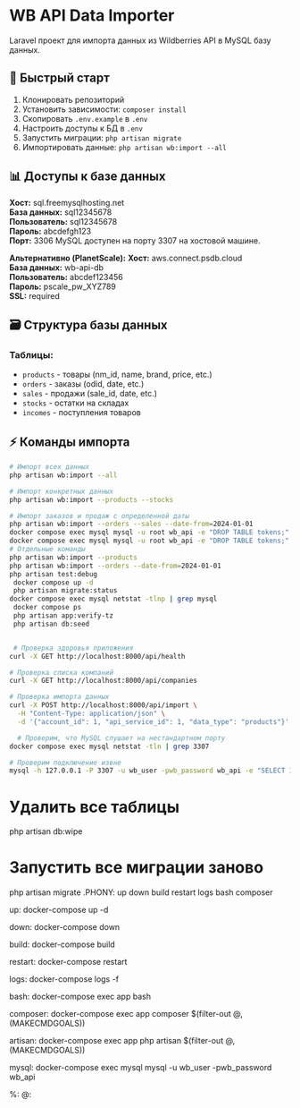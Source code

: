 # WB API Data Importer

Laravel проект для импорта данных из Wildberries API в MySQL базу данных.

## 🚀 Быстрый старт

1. Клонировать репозиторий
2. Установить зависимости: `composer install`
3. Скопировать `.env.example` в `.env`
4. Настроить доступы к БД в `.env`
5. Запустить миграции: `php artisan migrate`
6. Импортировать данные: `php artisan wb:import --all`

## 📊 Доступы к базе данных

**Хост:** sql.freemysqlhosting.net  
**База данных:** sql12345678  
**Пользователь:** sql12345678  
**Пароль:** abcdefgh123  
**Порт:** 3306
MySQL доступен на порту 3307 на хостовой машине.

**Альтернативно (PlanetScale):**
**Хост:** aws.connect.psdb.cloud  
**База данных:** wb-api-db  
**Пользователь:** abcdef123456  
**Пароль:** pscale_pw_XYZ789  
**SSL:** required

## 🗃️ Структура базы данных

### Таблицы:

-   `products` - товары (nm_id, name, brand, price, etc.)
-   `orders` - заказы (odid, date, etc.)
-   `sales` - продажи (sale_id, date, etc.)
-   `stocks` - остатки на складах
-   `incomes` - поступления товаров

## ⚡ Команды импорта

```bash
# Импорт всех данных
php artisan wb:import --all

# Импорт конкретных данных
php artisan wb:import --products --stocks

# Импорт заказов и продаж с определенной даты
php artisan wb:import --orders --sales --date-from=2024-01-01
docker compose exec mysql mysql -u root wb_api -e "DROP TABLE tokens;"
docker compose exec mysql mysql -u root wb_api -e "DROP TABLE tokens;"
# Отдельные команды
php artisan wb:import --products
php artisan wb:import --orders --date-from=2024-01-01
php artisan test:debug
 docker compose up -d
 php artisan migrate:status
docker сompose exec mysql netstat -tlnp | grep mysql
 docker compose ps
 php artisan app:verify-tz
 php artisan db:seed


 # Проверка здоровья приложения
curl -X GET http://localhost:8000/api/health

# Проверка списка компаний
curl -X GET http://localhost:8000/api/companies

# Проверка импорта данных
curl -X POST http://localhost:8000/api/import \
  -H "Content-Type: application/json" \
  -d '{"account_id": 1, "api_service_id": 1, "data_type": "products"}'

  # Проверим, что MySQL слушает на нестандартном порту
docker compose exec mysql netstat -tln | grep 3307

# Проверим подключение извне
mysql -h 127.0.0.1 -P 3307 -u wb_user -pwb_password wb_api -e "SELECT 1;"
```

# Удалить все таблицы

php artisan db:wipe

# Запустить все миграции заново

php artisan migrate
.PHONY: up down build restart logs bash composer

up:
docker-compose up -d

down:
docker-compose down

build:
docker-compose build

restart:
docker-compose restart

logs:
docker-compose logs -f

bash:
docker-compose exec app bash

composer:
docker-compose exec app composer $(filter-out $@,$(MAKECMDGOALS))

artisan:
docker-compose exec app php artisan $(filter-out $@,$(MAKECMDGOALS))

mysql:
docker-compose exec mysql mysql -u wb_user -pwb_password wb_api

%:
@:
